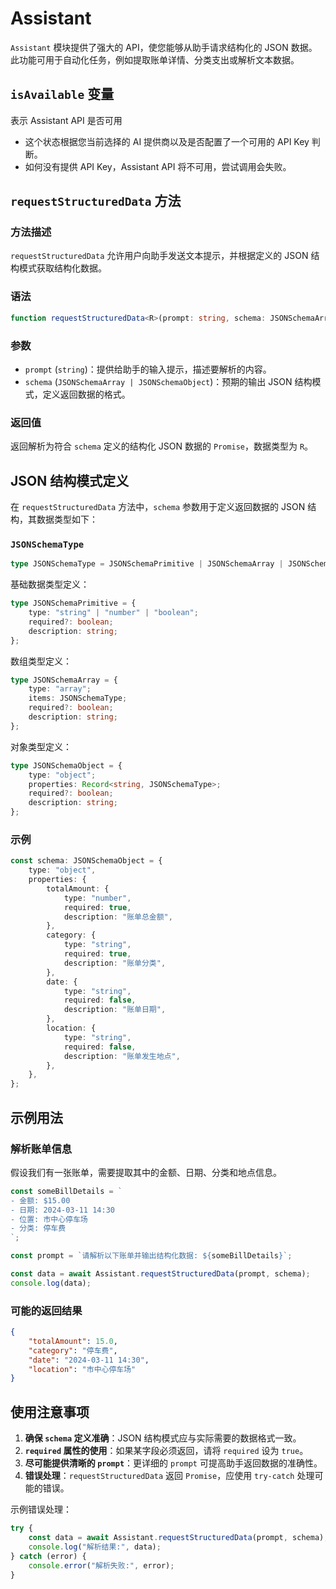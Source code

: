 # Assistant

`Assistant` 模块提供了强大的 API，使您能够从助手请求结构化的 JSON 数据。此功能可用于自动化任务，例如提取账单详情、分类支出或解析文本数据。

## `isAvailable` 变量

表示 Assistant API 是否可用

-   这个状态根据您当前选择的 AI 提供商以及是否配置了一个可用的 API Key 判断。
-   如何没有提供 API Key，Assistant API 将不可用，尝试调用会失败。

## `requestStructuredData` 方法

### 方法描述

`requestStructuredData` 允许用户向助手发送文本提示，并根据定义的 JSON 结构模式获取结构化数据。

### 语法

```ts
function requestStructuredData<R>(prompt: string, schema: JSONSchemaArray | JSONSchemaObject): Promise<R>;
```

### 参数

-   `prompt` (`string`)：提供给助手的输入提示，描述要解析的内容。
-   `schema` (`JSONSchemaArray | JSONSchemaObject`)：预期的输出 JSON 结构模式，定义返回数据的格式。

### 返回值

返回解析为符合 `schema` 定义的结构化 JSON 数据的 `Promise`，数据类型为 `R`。

## JSON 结构模式定义

在 `requestStructuredData` 方法中，`schema` 参数用于定义返回数据的 JSON 结构，其数据类型如下：

### `JSONSchemaType`

```ts
type JSONSchemaType = JSONSchemaPrimitive | JSONSchemaArray | JSONSchemaObject;
```

基础数据类型定义：

```ts
type JSONSchemaPrimitive = {
    type: "string" | "number" | "boolean";
    required?: boolean;
    description: string;
};
```

数组类型定义：

```ts
type JSONSchemaArray = {
    type: "array";
    items: JSONSchemaType;
    required?: boolean;
    description: string;
};
```

对象类型定义：

```ts
type JSONSchemaObject = {
    type: "object";
    properties: Record<string, JSONSchemaType>;
    required?: boolean;
    description: string;
};
```

### 示例

```ts
const schema: JSONSchemaObject = {
    type: "object",
    properties: {
        totalAmount: {
            type: "number",
            required: true,
            description: "账单总金额",
        },
        category: {
            type: "string",
            required: true,
            description: "账单分类",
        },
        date: {
            type: "string",
            required: false,
            description: "账单日期",
        },
        location: {
            type: "string",
            required: false,
            description: "账单发生地点",
        },
    },
};
```

## 示例用法

### 解析账单信息

假设我们有一张账单，需要提取其中的金额、日期、分类和地点信息。

```ts
const someBillDetails = `
- 金额: $15.00
- 日期: 2024-03-11 14:30
- 位置: 市中心停车场
- 分类: 停车费
`;

const prompt = `请解析以下账单并输出结构化数据: ${someBillDetails}`;

const data = await Assistant.requestStructuredData(prompt, schema);
console.log(data);
```

### 可能的返回结果

```json
{
    "totalAmount": 15.0,
    "category": "停车费",
    "date": "2024-03-11 14:30",
    "location": "市中心停车场"
}
```

## 使用注意事项

1. **确保 `schema` 定义准确**：JSON 结构模式应与实际需要的数据格式一致。
2. **`required` 属性的使用**：如果某字段必须返回，请将 `required` 设为 `true`。
3. **尽可能提供清晰的 `prompt`**：更详细的 `prompt` 可提高助手返回数据的准确性。
4. **错误处理**：`requestStructuredData` 返回 `Promise`，应使用 `try-catch` 处理可能的错误。

示例错误处理：

```ts
try {
    const data = await Assistant.requestStructuredData(prompt, schema);
    console.log("解析结果:", data);
} catch (error) {
    console.error("解析失败:", error);
}
```
